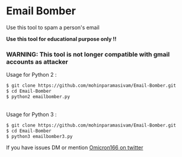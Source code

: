 # Email Bomber

Use this tool to spam a person's email

<b> Use this tool for educational purpose only !! </b>

<h3> WARNING: This tool is not longer compatible with gmail accounts as attacker</h3>


Usage for Python 2 : 
```bash
$ git clone https://github.com/mohinparamasivam/Email-Bomber.git
$ cd Email-Bomber
$ python2 emailbomber.py
```

</br>Usage for Python 3 : 
```bash
$ git clone https://github.com/mohinparamasivam/Email-Bomber.git
$ cd Email-Bomber
$ python3 emailbomber3.py
```

If you have issues DM or mention [Omicron166 on twitter](https://twitter.com/omicron166)
